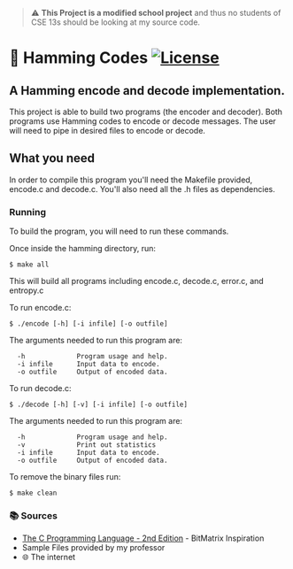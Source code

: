 > :warning: **This Project is a modified school project** and thus no students of CSE 13s should be looking at my source code.

# 🔑 Hamming Codes [![License](https://img.shields.io/badge/license-MIT-brightgreen.svg)](https://github.com/isebasus/Hamming/blob/master/LICENSE)
## A Hamming encode and decode implementation.

This project is able to build two programs (the encoder and decoder). Both programs use Hamming codes to encode or decode messages. The user will need to pipe in desired files to encode or decode.

## What you need

In order to compile this program you'll need the Makefile provided, encode.c and decode.c. You'll also need all the .h files as dependencies. 

### Running

To build the program, you will need to run these commands.

Once inside the hamming directory, run:

```
$ make all
```
This will build all programs including encode.c, decode.c, error.c, and entropy.c

To run encode.c:

```
$ ./encode [-h] [-i infile] [-o outfile]
```

The arguments needed to run this program are:

```
  -h             Program usage and help.
  -i infile      Input data to encode.
  -o outfile     Output of encoded data.
```

To run decode.c:

```
$ ./decode [-h] [-v] [-i infile] [-o outfile]
```

The arguments needed to run this program are:

```
  -h             Program usage and help.
  -v             Print out statistics
  -i infile      Input data to encode.
  -o outfile     Output of encoded data.
```

To remove the binary files run:

```
$ make clean
```

### 📚 Sources

* [The C Programming Language - 2nd Edition](https://drive.google.com/file/d/0BxImv9GQ06DcNjc1MTk0N2ItZmJmNC00YTM0LWFmN2UtMGQ4ZmE3Y2E1YzU4/view) - BitMatrix Inspiration
* Sample Files provided by my professor
* 🌐 The internet 
